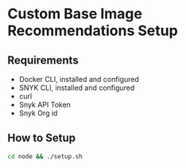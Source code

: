 # Custom Base Image Recommendations Setup

## Requirements

* Docker CLI, installed and configured
* SNYK CLI, installed and configured
* curl
* Snyk API Token
* Snyk Org id

## How to Setup
```bash
cd node && ./setup.sh
```
